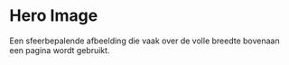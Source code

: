 # Hero Image

Een sfeerbepalende afbeelding die vaak over de volle breedte bovenaan een pagina wordt gebruikt.

